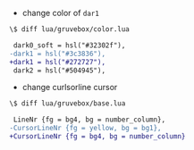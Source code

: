 
- change color of `dar1`
```diff
\$ diff lua/gruvebox/color.lua

 dark0_soft = hsl("#32302f"),
-dark1 = hsl("#3c3836"),
+dark1 = hsl("#272727"),
 dark2 = hsl("#504945"),
```

- change curlsorline cursor   
```diff
\$ diff lua/gruvebox/base.lua

 LineNr {fg = bg4, bg = number_column},
-CursorLineNr {fg = yellow, bg = bg1},
+CursorLineNr {fg = bg4, bg = number_column}
```
